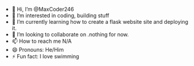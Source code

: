 - 👋 Hi, I’m @MaxCoder246
- 👀 I’m interested in coding, building stuff
- 🌱 I’m currently learning how to create a flask website site and deploying it.
- 💞️ I’m looking to collaborate on .nothing for now.
- 📫 How to reach me N/A
- 😄 Pronouns: He/Him
- ⚡ Fun fact: I love swimming

<!---
MaxCoder246/MaxCoder246 is a ✨ special ✨ repository because its `README.md` (this file) appears on your GitHub profile.
You can click the Preview link to take a look at your changes.
--->
